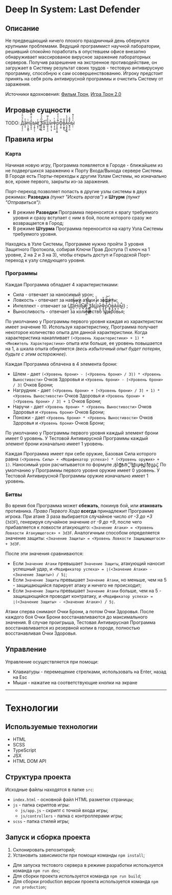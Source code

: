# Deep In System: Last Defender

## Описание

Не предвещающий ничего плохого праздничный день обернулся крупными проблемами. Ведущий программист научной лаборатории, решивший спокойно поработать в опустевшем офисе внезапно обнаруживает массированое вирусное заражение лабораторных серверов. Получив разрешение на экстренное противодействие, он загружает в Систему результат своих трудов - тестовую антивирусную программу, способную к сам осовершенствованию. Игроку предстоит принять на себя роль антивирусной программы и очистить Систему от заражения.

Источники вдохновения:
[Фильм Трон](https://ru.wikipedia.org/wiki/Трон_(фильм)),
[Игра Трон 2.0](https://ru.wikipedia.org/wiki/Tron_2.0)

## Игровые сущности

TODO: Д̘͓͔̩̩̤͂̈́ͩ̈́͐͗͝а̷̯͎͓̐̇̎Н̩͉̤̱͈̻̰̍̀н̻͔͍̞̞͌́ͭ̂ͧ̿ͩͅЫ̵͉͙̰̟͎̗ͅе̠̮̟̞͐ͤ ҉̫̻̖͉͚͓З̛̹̘̱͉͎̼̦̾͆ͣͩ̽ͪа͎̱̺͍̗̬̌͡Ш̖̲͉͎̘̜̰̉̋̾̿̚͘и̠͔͍̦͕͙Ф̖̝̙̝͖ͪ̓р̧̟͍̭͔̠̳̿̓̈́̒̆ͩО̥͎̭͈ͯ͆ͅͅͅв͓̤͚̪̟̐̃̂͜А̨͈̮͍̭̩̰̻̑̆̆ͩ̔н͖͓̼̠̯̼̽̄̑͂̾Ы̠̠̠̔ͣͤ̓͌

## Правила игры

### Карта

Начиная новую игру, Программа появляется в Городе - ближайшем из не подвергшихся заражению к Порту Входа/Выхода сервере Системы.
В Городе есть Порты-переходы к другим Узлам Системы, но изначально все, кроме первого, закрыты из-за заражения.

Порт-переход позволяет попасть в другие узлы системы в двух режимах: **Разведка** _(пункт "Искать врагов")_ и **Штурм** _(пункт "Отправиться")_:
- В режиме **Разведки** Программа переносится к врагу требуемого уровня и сразу вступает с ним в бой, после которого сразу же возвращается в Город;
- В режиме **Штурма** Программа переносится на карту Узла Системы требуемого уровня.

Находясь в Узле Системы, Программе нужно пройти 3 уровня Защитного Протокола, собирая Ключи Прав Доступа (1 ключ на 1 уровне, 2 на 2 и 3 на 3), чтобы открыть доступ и Городской Порт-переход к узлу следующего уровня. 

### Программы

Каждая Программа обладает 4 характеристиками:
- Сила - отвечает за наносимый урон;
- Ловкость - отвечает за навыки атаки и защиты;
- Интеллект - отвечает за {Д̛̪̩͑а͔̠̾̂́̐̏̔ͮН̝͒ͦ͊н̛͈̱̅̿̉̎͑ͭЫ̸͖̖͆е̧̻̱̘̪̹͉̲̎ͨ͗̉ͦ ̭̻̦̺̞͇͉́̂ͣ͊ͨ̄̊З̻͙͖̻͍̟ͨ͋̚ͅа̬͋Ш̣̯̓̓̋ͭͣ̀и̜͈̘̭̍̄Ф̡͍̘͔͐̔͂͆̓̂р͈̜̜͈͉̭̔͂͌̿ͫ̋͝ͅО͙͇̗̣̲͈̾̓̑͊́в̞̭͚ͪͯ̈́ͩͅА̨͍̘̇н̞͓̅ͤЫ̱̅̍͟} ;
- Выносливость - отвечает за количество здоровья;

По умолчанию у Программы первого уровня каждая из характеристик имеет значение 10. Используя характеристику, Программа получает некоторое количество опыта для данной характеристики. Когда характеристика накапливает `(<Уровень Характеристики> + 1) * <Множитель Характеристики>` опыта или больше, ее уровень повышается на 1, а шкала опыта обнуляется _(весь избыточный опыт будет потерян, будьте с этим осторожнее)_.

Каждая Программа облачена в 4 элемента брони:
- Шлем - дает `(<Уровень брони> - ⌈<Уровень брони> / 3⌉) * <Уровень Выностивости>` Очков Здоровья и `<Уровень брони> - ⌈<Уровень брони> / 3⌉` Очков Брони;
- Нагрудник - дает `(<Уровень брони> + ⌈<Уровень брони> / 3⌉ + 1) * <Уровень Выностивости>` Очков Здоровья и `<Уровень брони> + ⌈<Уровень брони> / 3⌉ + 1` Очков Брони;
- Наручи - дает `<Уровень брони> * <Уровень Выностивости>` Очков Здоровья и `<Уровень брони>` Очков Брони;
- Поножи - дает `<Уровень брони> * <Уровень Выностивости>` Очков Здоровья и `<Уровень брони>` Очков Брони;

По умолчанию у Программы первого уровня каждый элемент брони имеет 0 уровень. У Тестовой Антивирусной Программы каждый элемент брони изначально имеет 1 уровень.

Каждая Программа имеет при себе оружие, Базовая Сила которого равна `(<Уровень Силы> + <Модификатор успеха>) * (<Уровень оружия> + 1)`. Наносимый урон расчитывается по формуле `Д͎̱ͭͭ̈́̕ͅа̉͋Н̡̳̖̹̣̲͉̌̃͆̌̐̾͂нͭ͐̂ͦ͛҉͕̜Ы̩̂̽̋͗ӗ̺̥̮̬̈̆̚ ̿ͩЗ͓͇̜̲̽ͯ́а͖͉͖̝ͭ̑͆Ш̧̼͍ӥ̘̣Ф̦̺̬р̎͋͏͈̘О̦͔͊͋̈́͒̀̀ͅв͓̣̟̊̈ͩ̋А̠͇̦̮̖͔ͯ̔̓н͉̪͂Ы̮̠͉̻̯͉̜̚`. По умолчанию у Программы первого уровня оружие имеет 0 уровень. У Тестовой Антивирусной Программы оружие изначально имеет 1 уровень.

### Битвы

Во время боя Программа может **сбежать**, покинув бой, или **атаковать** противника. _Право Первого Хода_ **всегда** принадлежит Программе игрока. При атаке 3 раза выбирается случайное число _от -3 до +3_ (`3d3F`), генерируя случайное значение _от -9 до +9_, после чего прибавляется к ловкости атакующего: `<Значение Атаки> = <Уровень Ловкости Атакующегося> + 3d3F`. Аналогичным способом определяется значение защиты: `<Значение Защиты> = <Уровень Ловкости Защищающегося> + 3d3F`. 

После эти значения сравниваются:
- Если `Значение Атаки` превышает `Значение Защиты`, атакующий наносит успешный удар, и `<Модификатор успеха> = ⌊(<Значение Атаки> - <Значение Защиты>) / 5⌋`;
- Если `Значение Защиты` превышает `Значение Атаки`, но меньше, чем на 5 - защищающийся парирует атаку и ничего не происходит;
- Если `Значение Защиты` превышает `Значение Атаки` больше, чем на 5 - защищающийся проводит контратаку, и `<Модификатор успеха> = ⌊(<Значение Защиты> - <Значение Атаки>) / 5⌋`.

Атаки сперва снимают Очки Брони, а потом Очки Здоровья. После каждого боя Очки Брони восстанавливаются до максимального значения. В случае проигрыша, Тестовая Антивирусная Программа восстанавливается из резервной копии в городе, полностью восстанавливая Очки Здоровья. 

## Управление

Управление осуществляется при помощи:
- Клавиатуры - перемещение стрелками, использовать на Enter, назад на Esc
- Мыши - нажатие на соответствующие кнопки на экране

----------------

# Технологии

## Используемые технологии

* HTML
* SCSS
* TypeScript
* JSX
* HTML DOM API

## Структура проекта

Исходные файлы находятся в папке `src`:
- `index.html` - основной файл HTML разметки страницы;
- `js` - папка скриптов игры:
  - `js/app.js` - скрипт с точкой входа игры;
  - `js/controllers` - папка с контроллерами игры;
- `scss` - папка стилей игры;

## Запуск и сборка проекта

1. Склонировать репозиторий;
2. Установить зависимости при помощи команды `npm install`;

- Для запуска тестового сервера в режиме разработки используется команда `npm run dev`;
- Для сборки проекта используется команда `npm run build`;
- Для сборки production версии проекта используется команда `npm run production`;